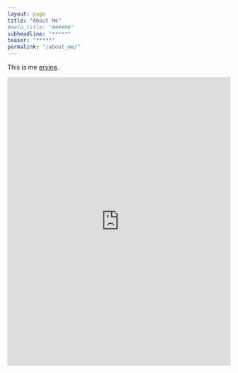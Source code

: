 ```yaml
---
layout: page
title: "About Me"
#meta_title: "######"
subheadline: "*****"
teaser: "*****"
permalink: "/about_me/"
---
```

This is me [ervine][1].

<div class="panel">
<iframe width="100%" height="650" frameborder="0" scrolling="no" src="https://phlowmedia.wufoo.com/embed/z7x3k1/"></iframe>
</div>



 [1]: http://weibo.com/enivre
